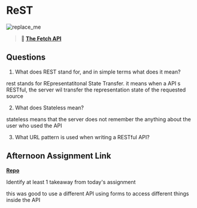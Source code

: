 # ReST

![replace_me](https://codeworks.blob.core.windows.net/public/assets/img/illustrations/placeholder.svg)

> **📖 [The Fetch API](https://codeworksacademy.com/fs-student-guide/resources/wk4/04-Fetch)**

## Questions

1. What does REST stand for, and in simple terms what does it mean?

rest stands for REpresentatitonal State Transfer. it means when a API s RESTful, the server wil transfer the representation state of the requested source 

2. What does Stateless mean?

stateless means that the server does not remember the anything about the user who used the API

3. What URL pattern is used when writing a RESTful API?



## Afternoon Assignment Link

**[Repo](https://github.com/Seth-McCormick/gifted.git)**

Identify at least 1 takeaway from today's assignment

this was good to use a different API using forms to access different things inside the API